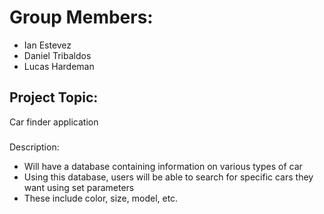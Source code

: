 # Group Members:
- Ian Estevez
- Daniel Tribaldos
- Lucas Hardeman

## Project Topic:
   Car finder application
   
   ###
   Description:
   - Will have a database containing information on various types of car
   - Using this database, users will be able to search for specific cars they want using set parameters
   - These include color, size, model, etc.

